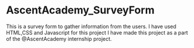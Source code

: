 # AscentAcademy_SurveyForm
This is a survey form to gather information from the users. 
I have used HTML,CSS and Javascript for this project
I have made this project as a part of the @AscentAcademy internship project.

